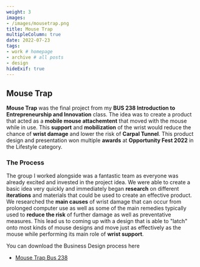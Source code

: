 ```yaml
---
weight: 3
images:
- /images/mousetrap.png
title: Mouse Trap
multipleColumn: true
date: 2022-07-23
tags:
- work # homepage
- archive # all posts
- design
hideExif: true
---
```


## Mouse Trap

**Mouse Trap** was the final project from my **BUS 238 Introduction to Entrepreneurship and Innovation** class. The idea was to create a product that acted as a **mobile mouse attachemtent** that moved with the mouse while in use. This **support** and **mobilization** of the wrist would reduce the chance of **wrist damage** and lower the risk of **Carpal Tunnel**. This product design and presentation won multiple **awards** at **Opportunity Fest 2022** in the Lifestyle category. 

### The Process

The group I worked alongside was a fantastic team as everyone was already excited and invested in the project idea. We were able to create a basic idea very quickly and immediately began **research** on different **iterations** and materials that could be used to create an effective product. We researched the **main causes** of wrist damage that can occur from prolonged computer use as well as some of the main remedies typically used to **reduce the risk** of further damage as well as preventative measures. This lead us to coming up with a design that is able to "latch" onto most kinds of mouse designs and move just as effectively as the mouse while performing its main role of **wrist support**.

You can download the Business Design process here
- [Mouse Trap Bus 238](/images/mousetrapbus238.pdf)

